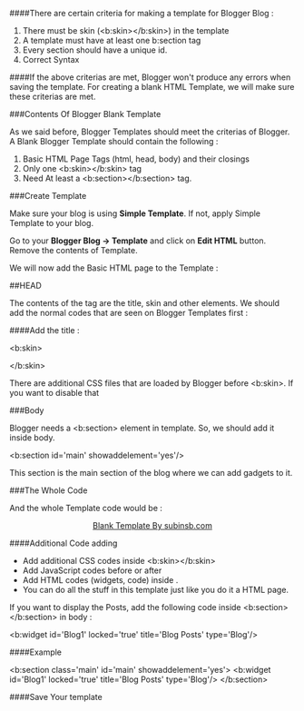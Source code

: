 ####There are certain criteria for making a template for Blogger Blog :

1. There must be skin (<b:skin></b:skin>) in the template
2. A template must have at least one b:section tag
3. Every section should have a unique id.
4. Correct Syntax

####If the above criterias are met, Blogger won't produce any errors when saving the template. For creating a blank HTML Template, we will make sure these criterias are met.

###Contents Of Blogger Blank Template

As we said before, Blogger Templates should meet the criterias of Blogger. A Blank Blogger Template should contain the following :


1. Basic HTML Page Tags (html, head, body) and their closings
2. Only one <b:skin></b:skin> tag
3. Need At least a <b:section></b:section> tag.

###Create Template

Make sure your blog is using **Simple Template**. If not, apply Simple Template to your blog.

Go to your **Blogger Blog -> Template** and click on **Edit HTML** button. Remove the contents of Template.

We will now add the Basic HTML page to the Template :

<?xml version="1.0" encoding="UTF-8" ?>
<html xmlns='http://www.w3.org/1999/xhtml' xmlns:b='http://www.google.com/2005/gml/b' xmlns:data='http://www.google.com/2005/gml/data' xmlns:expr='http://www.google.com/2005/gml/expr'>
 <head>
 </head>
 <body>
 </body>
</html>

##HEAD

The contents of the <head></head> tag are the title, skin and other elements. We should add the normal codes that are seen on Blogger Templates first :

<meta content='IE=EmulateIE7' http-equiv='X-UA-Compatible'/> 
 <b:if cond='data:blog.isMobile'> 
  <meta content='width=device-width,initial-scale=1.0,minimum-scale=1.0,maximum-scale=1.0' name='viewport'/> 
 <b:else/> 
  <meta content='width=1100' name='viewport'/> 
 </b:if> 
<b:include data='blog' name='all-head-content'/>

####Add the title :

<b:skin>
 <![CDATA[/* 
  body { 
   font: $(body.font); 
   color: $(body.text.color); 
   background: $(body.background); 
   padding: 0 $(content.shadow.spread) $(content.shadow.spread) $(content.shadow.spread); 
   $(body.background.override) margin: 0; 
   padding: 0; 
  }
 ]]>
</b:skin>

There are additional CSS files that are loaded by Blogger before <b:skin>. If you want to disable that

###Body

Blogger needs a <b:section> element in template. So, we should add it inside body.

<b:section id='main' showaddelement='yes'/>

This section is the main section of the blog where we can add gadgets to it.

###The Whole Code

And the whole Template code would be :

<?xml version="1.0" encoding="UTF-8" ?>
<html xmlns='http://www.w3.org/1999/xhtml' xmlns:b='http://www.google.com/2005/gml/b' xmlns:data='http://www.google.com/2005/gml/data' xmlns:expr='http://www.google.com/2005/gml/expr'>
 <head>
  <meta content='IE=EmulateIE7' http-equiv='X-UA-Compatible'/> 
  <b:if cond='data:blog.isMobile'> 
   <meta content='width=device-width,initial-scale=1.0,minimum-scale=1.0,maximum-scale=1.0' name='viewport'/> 
  <b:else/> 
   <meta content='width=1100' name='viewport'/> 
  </b:if> 
  <b:include data='blog' name='all-head-content'/>
  <title><data:blog.pageTitle/></title>
  <b:skin>
   <![CDATA[/* 
    body { 
     font: $(body.font); 
     color: $(body.text.color); 
     background: $(body.background); 
     padding: 0 $(content.shadow.spread) $(content.shadow.spread) $(content.shadow.spread); 
     $(body.background.override) margin: 0; 
     padding: 0; 
    }
   ]]>
  </b:skin>
 </head>
 <body>
  <b:section class='main' id='main' showaddelement='yes'/>
  <!-- Please Keep The Credits -->
  <center><a href="http://subinsb.com/make-a-blank-blogger-template">Blank Template By subinsb.com</a></center>
 </body>
</html>

####Additional Code adding

* Add additional CSS codes inside <b:skin></b:skin>
* Add JavaScript codes before </head> or after <head>
* Add HTML codes (widgets, code) inside <body>.
* You can do all the stuff in this template just like you do it a HTML page.

If you want to display the Posts, add the following code inside <b:section></b:section> in body :

<b:widget id='Blog1' locked='true' title='Blog Posts' type='Blog'/>

####Example

<b:section class='main' id='main' showaddelement='yes'>
  <b:widget id='Blog1' locked='true' title='Blog Posts' type='Blog'/>
</b:section>

####Save Your template